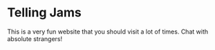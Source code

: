 # Telling Jams

This is a very fun website that you should visit a lot of times.
Chat with absolute strangers!
